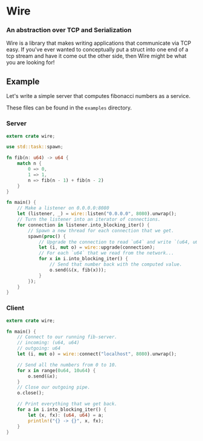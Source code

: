 # Wire
### An abstraction over TCP and Serialization

Wire is a library that makes writing applications that communicate via TCP easy.
If you've ever wanted to conceptually put a struct into one end of a tcp stream
and have it come out the other side, then Wire might be what you are looking for!

## Example
Let's write a simple server that computes fibonacci numbers as a service.

These files can be found in the `examples` directory.
### Server

```rust
extern crate wire;

use std::task::spawn;

fn fib(n: u64) -> u64 {
    match n {
        0 => 0,
        1 => 1,
        n => fib(n - 1) + fib(n - 2)
    }
}

fn main() {
    // Make a listener on 0.0.0.0:8080
    let (listener, _) = wire::listen("0.0.0.0", 8080).unwrap();
    // Turn the listener into an iterator of connections.
    for connection in listener.into_blocking_iter() {
        // Spawn a new thread for each connection that we get.
        spawn(proc() {
            // Upgrade the connection to read `u64` and write `(u64, u64)`.
            let (i, mut o) = wire::upgrade(connection);
            // For each `u64` that we read from the network...
            for x in i.into_blocking_iter() {
                // Send that number back with the computed value.
                o.send(&(x, fib(x)));
            }
        });
    }
}

```

### Client

```rust
extern crate wire;

fn main() {
    // Connect to our running fib-server.
    // incoming: (u64, u64)
    // outgoing: u64
    let (i, mut o) = wire::connect("localhost", 8080).unwrap();

    // Send all the numbers from 0 to 10.
    for x in range(0u64, 10u64) {
        o.send(&x);
    }
    // Close our outgoing pipe.
    o.close();

    // Print everything that we get back.
    for a in i.into_blocking_iter() {
        let (x, fx): (u64, u64) = a;
        println!("{} -> {}", x, fx);
    }
}

```

